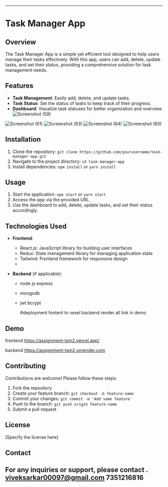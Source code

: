 
---

# Task Manager App

## Overview

The Task Manager App is a simple yet efficient tool designed to help users manage their tasks effectively. With this app, users can add, delete, update tasks, and set their status, providing a comprehensive solution for task management needs.



## Features

- **Task Management**: Easily add, delete, and update tasks.
- **Task Status**: Set the status of tasks to keep track of their progress.
- **Dashboard**: Visualize task statuses for better organization and overview.
 ![Screenshot (59)](https://github.com/vivekop0/assignment-tsm2/assets/118190749/8443c1eb-1cd4-4c6f-b6ab-0ce513224b08)



![Screenshot (61)](https://github.com/vivekop0/assignment-tsm2/assets/118190749/5c342ed8-05c4-4b1a-b831-419c49813e8b)
![Screenshot (63)](https://github.com/vivekop0/assignment-tsm2/assets/118190749/4d2d4982-c31e-4491-8ff5-f2bfbe63ebe2)
![Screenshot (64)](https://github.com/vivekop0/assignment-tsm2/assets/118190749/4d98711f-7726-4322-8de4-341535d620f4)
![Screenshot (60)](https://github.com/vivekop0/assignment-tsm2/assets/118190749/2e2566df-1efd-469a-b6aa-d5085ad58a4e)

## Installation

1. Clone the repository: `git clone https://github.com/yourusername/task-manager-app.git`
2. Navigate to the project directory: `cd task-manager-app`
3. Install dependencies: `npm install` or `yarn install`

## Usage

1. Start the application: `npm start` or `yarn start`
2. Access the app via the provided URL.
3. Use the dashboard to add, delete, update tasks, and set their status accordingly.

## Technologies Used

- **Frontend**:
  - React.js: JavaScript library for building user interfaces
  - Redux: State management library for managing application state
  - Tailwind: Frontend framework for responsive design
   - 

- **Backend** (if applicable):
  - node js express
  - mongodb
  - jwt bcrypt

    #deployment
    fontent to vesel
    backend render
    all link in demo

## Demo
frontend
https://assignment-tsm2.vercel.app/

backend
https://assignment-tsm2.onrender.com

## Contributing

Contributions are welcome! Please follow these steps:

1. Fork the repository
2. Create your feature branch: `git checkout -b feature-name`
3. Commit your changes: `git commit -m 'Add some feature'`
4. Push to the branch: `git push origin feature-name`
5. Submit a pull request

## License

[Specify the license here]

## Contact

For any inquiries or support, please contact .
viveksarkar00097@gmail.com
7351216816
---


